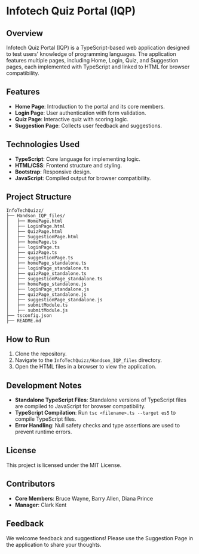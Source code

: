 # Infotech Quiz Portal (IQP)

## Overview
Infotech Quiz Portal (IQP) is a TypeScript-based web application designed to test users' knowledge of programming languages. The application features multiple pages, including Home, Login, Quiz, and Suggestion pages, each implemented with TypeScript and linked to HTML for browser compatibility.

## Features
- **Home Page**: Introduction to the portal and its core members.
- **Login Page**: User authentication with form validation.
- **Quiz Page**: Interactive quiz with scoring logic.
- **Suggestion Page**: Collects user feedback and suggestions.

## Technologies Used
- **TypeScript**: Core language for implementing logic.
- **HTML/CSS**: Frontend structure and styling.
- **Bootstrap**: Responsive design.
- **JavaScript**: Compiled output for browser compatibility.

## Project Structure
```
InfoTechQuizz/
├── Handson_IQP_files/
│   ├── HomePage.html
│   ├── LoginPage.html
│   ├── QuizPage.html
│   ├── SuggestionPage.html
│   ├── homePage.ts
│   ├── loginPage.ts
│   ├── quizPage.ts
│   ├── suggestionPage.ts
│   ├── homePage_standalone.ts
│   ├── loginPage_standalone.ts
│   ├── quizPage_standalone.ts
│   ├── suggestionPage_standalone.ts
│   ├── homePage_standalone.js
│   ├── loginPage_standalone.js
│   ├── quizPage_standalone.js
│   ├── suggestionPage_standalone.js
│   ├── submitModule.ts
│   ├── submitModule.js
├── tsconfig.json
├── README.md
```

## How to Run
1. Clone the repository.
2. Navigate to the `InfoTechQuizz/Handson_IQP_files` directory.
3. Open the HTML files in a browser to view the application.

## Development Notes
- **Standalone TypeScript Files**: Standalone versions of TypeScript files are compiled to JavaScript for browser compatibility.
- **TypeScript Compilation**: Run `tsc <filename>.ts --target es5` to compile TypeScript files.
- **Error Handling**: Null safety checks and type assertions are used to prevent runtime errors.

## License
This project is licensed under the MIT License.

## Contributors
- **Core Members**: Bruce Wayne, Barry Allen, Diana Prince
- **Manager**: Clark Kent

## Feedback
We welcome feedback and suggestions! Please use the Suggestion Page in the application to share your thoughts.
